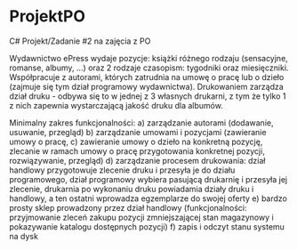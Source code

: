# ProjektPO
C# Projekt/Zadanie #2 na zajęcia z PO 

  Wydawnictwo ePress wydaje pozycje: książki różnego rodzaju (sensacyjne, romanse, albumy, ...)
oraz 2 rodzaje czasopism: tygodniki oraz miesięczniki. Współpracuje z autorami,
których zatrudnia na umowę o pracę lub o dzieło (zajmuje się tym dział programowy wydawnictwa).
Drukowaniem zarządza dział druku - odbywa się to w jednej z 3 własnych drukarni,
z tym że tylko 1 z nich zapewnia wystarczającą jakość druku dla albumów. 

  Minimalny zakres funkcjonalności:
    a) zarządzanie autorami (dodawanie, usuwanie, przegląd)
    b) zarządzanie umowami i pozycjami (zawieranie umowy o pracę,
    c) zawieranie umowy o dzieło na konkretną pozycję,
        zlecanie w ramach umowy o pracę przygotowania konkretnej pozycji,
        rozwiązywanie,
        przegląd)
    d) zarządzanie procesem drukowania:
        dział handlowy przygotowuje zlecenie druku i przesyła je do działu programowego,
        dział programowy wybiera pasującą drukarnię i przesyła jej zlecenie,
        drukarnia po wykonaniu druku powiadamia działy druku i handlowy,
        a ten ostatni wprowadza egzemplarze do swojej oferty
    e) bardzo prosty sklep prowadzony przez dział handlowy 
        (funkcjonalności:
        przyjmowanie zleceń zakupu pozycji zmniejszającej stan magazynowy i
        pokazywanie katalogu dostępnych pozycji)
    f) zapis i odczyt stanu systemu na dysk
